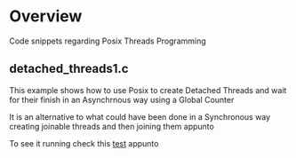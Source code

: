 
# Overview 

Code snippets regarding Posix Threads Programming 

## detached_threads1.c 

This example shows how to use Posix to create Detached Threads and wait for their finish in an Asynchrnous way using a Global Counter 

It is an alternative to what could have been done in a Synchronous way creating joinable threads and then joining them appunto 

To see it running check this <a href="http://coliru.stacked-crooked.com/a/daa73e98f71abaa8" target="_blank">test</a> appunto 









